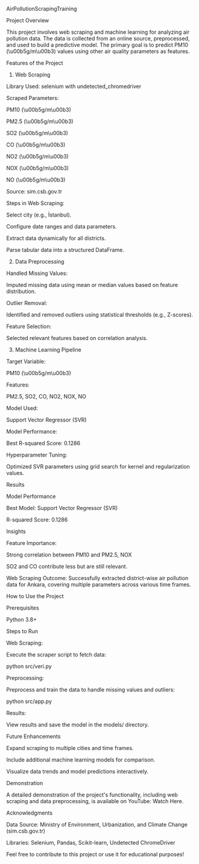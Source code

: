 AirPollutionScrapingTraining

Project Overview

This project involves web scraping and machine learning for analyzing air pollution data. The data is collected from an online source, preprocessed, and used to build a predictive model. The primary goal is to predict PM10 (\u00b5g/m\u00b3) values using other air quality parameters as features.

Features of the Project

1. Web Scraping

Library Used: selenium with undetected_chromedriver

Scraped Parameters:

PM10 (\u00b5g/m\u00b3)

PM2.5 (\u00b5g/m\u00b3)

SO2 (\u00b5g/m\u00b3)

CO (\u00b5g/m\u00b3)

NO2 (\u00b5g/m\u00b3)

NOX (\u00b5g/m\u00b3)

NO (\u00b5g/m\u00b3)

Source: sim.csb.gov.tr

Steps in Web Scraping:

Select city (e.g., İstanbul).

Configure date ranges and data parameters.

Extract data dynamically for all districts.

Parse tabular data into a structured DataFrame.

2. Data Preprocessing

Handled Missing Values:

Imputed missing data using mean or median values based on feature distribution.

Outlier Removal:

Identified and removed outliers using statistical thresholds (e.g., Z-scores).

Feature Selection:

Selected relevant features based on correlation analysis.

3. Machine Learning Pipeline

Target Variable:

PM10 (\u00b5g/m\u00b3)

Features:

PM2.5, SO2, CO, NO2, NOX, NO

Model Used:

Support Vector Regressor (SVR)

Model Performance:

Best R-squared Score: 0.1286

Hyperparameter Tuning:

Optimized SVR parameters using grid search for kernel and regularization values.

Results

Model Performance

Best Model: Support Vector Regressor (SVR)

R-squared Score: 0.1286

Insights

Feature Importance:

Strong correlation between PM10 and PM2.5, NOX

SO2 and CO contribute less but are still relevant.

Web Scraping Outcome: Successfully extracted district-wise air pollution data for Ankara, covering multiple parameters across various time frames.

How to Use the Project

Prerequisites

Python 3.8+

Steps to Run

Web Scraping:

Execute the scraper script to fetch data:

python src/veri.py

Preprocessing:

Preprocess and train the data to handle missing values and outliers:

python src/app.py

Results:

View results and save the model in the models/ directory.

Future Enhancements

Expand scraping to multiple cities and time frames.

Include additional machine learning models for comparison.

Visualize data trends and model predictions interactively.

Demonstration

A detailed demonstration of the project's functionality, including web scraping and data preprocessing, is available on YouTube: Watch Here.

Acknowledgments

Data Source: Ministry of Environment, Urbanization, and Climate Change (sim.csb.gov.tr)

Libraries: Selenium, Pandas, Scikit-learn, Undetected ChromeDriver

Feel free to contribute to this project or use it for educational purposes!

